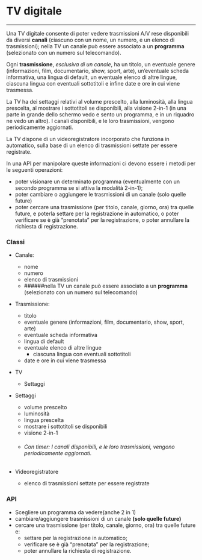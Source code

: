 # TV digitale
***
Una TV digitale consente di poter vedere trasmissioni A/V rese disponibili da
diversi **canali** (ciascuno con un nome, un numero, e un elenco di trasmissioni);
nella TV un canale può essere associato a un **programma** (selezionato con un
numero sul telecomando).

Ogni **trasmissione**, _esclusiva di un canale_, ha un titolo, un eventuale genere 
(informazioni, film, documentario, show, sport, arte), un’eventuale scheda informativa, 
una lingua di default, un eventuale elenco di altre lingue, ciascuna lingua con eventuali
sottotitoli e infine date e ore in cui viene trasmessa.

La TV ha dei settaggi relativi al volume prescelto, alla luminosità, alla lingua
prescelta, al mostrare i sottotitoli se disponibili, alla visione 2-in-1 (in una parte
in grande dello schermo vedo e sento un programma, e in un riquadro ne vedo
un altro).
I canali disponibili, e le loro trasmissioni, vengono periodicamente aggiornati.

La TV dispone di un videoregistratore incorporato che funziona in automatico,
sulla base di un elenco di trasmissioni settate per essere registrate.

In una API per manipolare queste informazioni ci devono essere i metodi per le
seguenti operazioni:
- poter visionare un determinato programma (eventualmente con un secondo
programma se si attiva la modalità 2-in-1);
- poter cambiare o aggiungere le trasmissioni di un canale (solo quelle future)
- poter cercare una trasmissione (per titolo, canale, giorno, ora) tra quelle
future, e poterla settare per la registrazione in automatico, o poter verificare
se è già “prenotata” per la registrazione, o poter annullare la richiesta di
registrazione.

### Classi

- Canale:
  - nome
  - numero
  - elenco di trasmissioni
  - ######nella TV un canale può essere associato a un **programma** (selezionato con un numero sul telecomando)
- Trasmissione:
  - titolo
  - eventuale genere
    (informazioni, film, documentario, show, sport, arte)
  - eventuale scheda informativa
  - lingua di default
  - eventuale elenco di altre lingue
    - ciascuna lingua con eventuali sottotitoli
  - date e ore in cui viene trasmessa


- TV
    - Settaggi

- Settaggi 
  - volume prescelto
  - luminosità
  - lingua prescelta
  - mostrare i sottotitoli se disponibili
  - visione 2-in-1
  - ###### Con timer: I canali disponibili, e le loro trasmissioni, vengono periodicamente aggiornati.
  
- Videoregistratore
  - elenco di trasmissioni settate per essere registrate

### API
- Scegliere un programma da vedere(anche 2 in 1)
- cambiare/aggiungere trasmissioni di un canale **(solo quelle future)**
- cercare una trasmissione (per titolo, canale, giorno, ora) tra quelle
  future e:
  - settare per la registrazione in automatico;
  - verificare se è già “prenotata” per la registrazione;
  - poter annullare la richiesta di registrazione.
